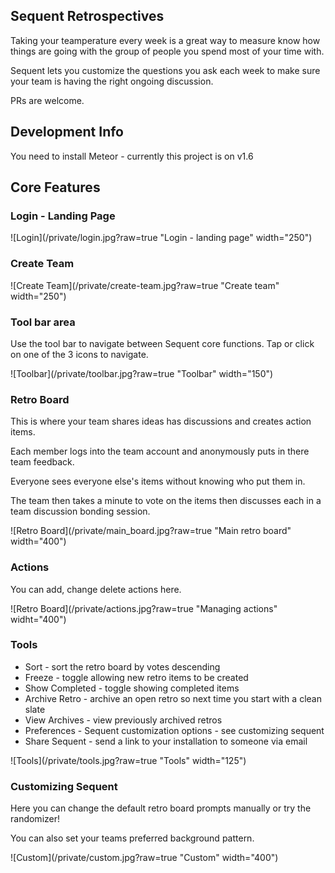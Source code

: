## Sequent Retrospectives 

Taking your teamperature every week is a great way to measure know how things are going with the group of people you spend most of your time with.

Sequent lets you customize the questions you ask each week to make sure your team is having the right ongoing discussion. 

PRs are welcome.

## Development Info

You need to install Meteor - currently this project is on v1.6

## Core Features

### Login - Landing Page

![Login](/private/login.jpg?raw=true "Login - landing page" width="250")

### Create Team

![Create Team](/private/create-team.jpg?raw=true "Create team" width="250")

### Tool bar area

Use the tool bar to navigate between Sequent core functions. Tap or click on one of the 3 icons to navigate. 

![Toolbar](/private/toolbar.jpg?raw=true "Toolbar" width="150")

### Retro Board
This is where your team shares ideas has discussions and creates action items.

Each member logs into the team account and anonymously puts in there team feedback. 

Everyone sees everyone else's items without knowing who put them in. 

The team then takes a minute to vote on the items then discusses each in a team discussion bonding session.

![Retro Board](/private/main_board.jpg?raw=true "Main retro board" width="400")

### Actions
You can add, change delete actions here.

![Retro Board](/private/actions.jpg?raw=true "Managing actions" widht="400")

### Tools
- Sort - sort the retro board by votes descending
- Freeze - toggle allowing new retro items to be created
- Show Completed - toggle showing completed items
- Archive Retro - archive an open retro so next time you start with a clean slate
- View Archives - view previously archived retros
- Preferences - Sequent customization options - see customizing sequent
- Share Sequent - send a link to your installation to someone via email

![Tools](/private/tools.jpg?raw=true "Tools" width="125")

### Customizing Sequent

Here you can change the default retro board prompts manually or try the randomizer!

You can also set your teams preferred background pattern. 

![Custom](/private/custom.jpg?raw=true "Custom" width="400")